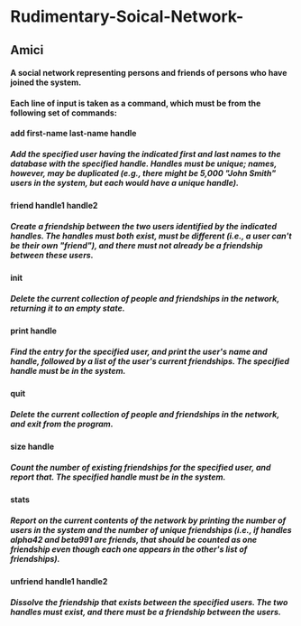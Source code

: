 # Rudimentary-Soical-Network-
## Amici
#### A social network representing persons and friends of persons who have joined the system.
#### Each line of input is taken as a command, which must be from the following set of commands:

#### add first-name last-name handle
##### Add the specified user having the indicated first and last names to the database with the specified handle. Handles must be unique; names, however, may be duplicated (e.g., there might be 5,000 "John Smith" users in the system, but each would have a unique handle).
#### friend handle1 handle2
##### Create a friendship between the two users identified by the indicated handles. The handles must both exist, must be different (i.e., a user can't be their own "friend"), and there must not already be a friendship between these users.
#### init
##### Delete the current collection of people and friendships in the network, returning it to an empty state.
#### print handle
##### Find the entry for the specified user, and print the user's name and handle, followed by a list of the user's current friendships. The specified handle must be in the system.
#### quit
##### Delete the current collection of people and friendships in the network, and exit from the program.
#### size handle
##### Count the number of existing friendships for the specified user, and report that. The specified handle must be in the system.
#### stats
##### Report on the current contents of the network by printing the number of users in the system and the number of unique friendships (i.e., if handles alpha42 and beta991 are friends, that should be counted as one friendship even though each one appears in the other's list of friendships).
#### unfriend handle1 handle2
##### Dissolve the friendship that exists between the specified users. The two handles must exist, and there must be a friendship between the users.

